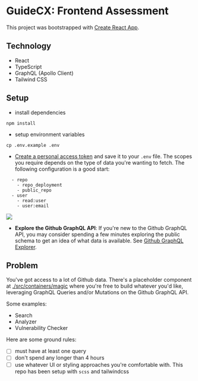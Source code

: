# GuideCX: Frontend Assessment

This project was bootstrapped with [Create React App](https://github.com/facebook/create-react-app).

## Technology

- React
- TypeScript
- GraphQL (Apollo Client)
- Tailwind CSS

## Setup

- install dependencies

```
npm install
```

- setup environment variables

```
cp .env.example .env
```

- [Create a personal access token](https://docs.github.com/en/github/authenticating-to-github/creating-a-personal-access-token) and save it to your `.env` file. The scopes you require depends on the type of data you're wanting to fetch. The following configuration is a good start:

```
  - repo
    - repo_deployment
    - public_repo
  - user
    - read:user
    - user:email
```

![](https://i.imgur.com/8TUUi0D.jpg)


- **Explore the Github GraphQL API**: If you're new to the Github GraphQL API, you may consider spending a few minutes exploring the public schema to get an idea of what data is available. See [Github GraphQL Explorer](https://docs.github.com/en/graphql/overview/explorer).

## Problem

You've got access to a lot of Github data. There's a placeholder component at [./src/containers/magic](./src/containers/magic) where you're free to build whatever you'd like, leveraging GraphQL Queries and/or Mutations on the Github GraphQL API.

Some examples:

- Search
- Analyzer
- Vulnerability Checker

Here are some ground rules:

- [ ] must have at least one query
- [ ] don't spend any longer than 4 hours
- [ ] use whatever UI or styling approaches you're comfortable with. This repo has been setup with `scss` and tailwindcss
